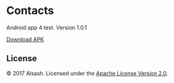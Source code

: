 # Contacts
Android app 4 test. Version 1.0.1

[Download APK](/../../raw/master/app-debug.apk)

## License
© 2017 Alsash. Licensed under the [Apache License Version 2.0](/../../blob/master/LICENSE).